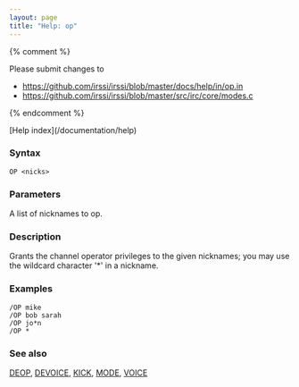 ```yaml
---
layout: page
title: "Help: op"
---
```


{% comment %}

Please submit changes to
- https://github.com/irssi/irssi/blob/master/docs/help/in/op.in
- https://github.com/irssi/irssi/blob/master/src/irc/core/modes.c


{% endcomment %}
<nav markdown="1">
[Help index](/documentation/help)
</nav>

### Syntax ###

<div class="highlight irssisyntax"><pre style="\-\-cmdlen:2ch"><code><span class="synB">OP</span> <span class="synB05">&lt;nicks></span></code></pre></div>



### Parameters ###

A list of nicknames to op.

### Description ###

Grants the channel operator privileges to the given nicknames; you may use
the wildcard character '*' in a nickname.

### Examples ###

    /OP mike
    /OP bob sarah
    /OP jo*n
    /OP *

### See also ###
[DEOP](/documentation/help/deop), [DEVOICE](/documentation/help/devoice), [KICK](/documentation/help/kick), [MODE](/documentation/help/mode), [VOICE](/documentation/help/voice)

